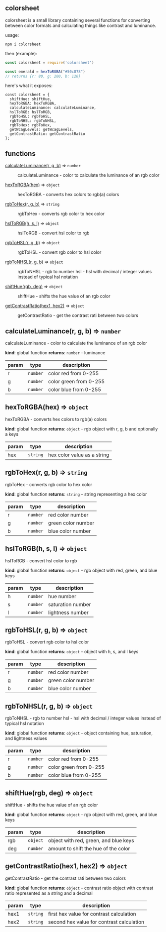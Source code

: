 ## colorsheet

colorsheet is a small library containing several functions for converting between color formats and calculating things like contrast and luminance.

usage:

`npm i colorsheet`

then (example):

```javascript
const colorsheet = require('colorsheet')

const emerald = hexToRGBA("#50c878")
// returns {r: 80, g: 200, b: 120}
```

here's what it exposes:

```
const colorsheet = {
  shiftHue: shiftHue,
  hexToRGBA: hexToRGBA,
  calculateLuminance: calculateLuminance,
  hslToRGB: hslToRGB,
  rgbToHSL: rgbToHSL,
  rgbToNHSL: rgbToNHSL,
  rgbToHex: rgbToHex,
  getWcagLevels: getWcagLevels,
  getContrastRatio: getContrastRatio
};
```

## functions

<dl>
<dt><a href="#calculateLuminance">calculateLuminance(r, g, b)</a> ⇒ <code>number</code></dt>
<dd><p>calculateLuminance - color to calculate the luminance of an rgb color</p>
</dd>
<dt><a href="#hexToRGBA">hexToRGBA(hex)</a> ⇒ <code>object</code></dt>
<dd><p>hexToRGBA - converts hex colors to rgb(a) colors</p>
</dd>
<dt><a href="#rgbToHex">rgbToHex(r, g, b)</a> ⇒ <code>string</code></dt>
<dd><p>rgbToHex - converts rgb color to hex color</p>
</dd>
<dt><a href="#hslToRGB">hslToRGB(h, s, l)</a> ⇒ <code>object</code></dt>
<dd><p>hslToRGB - convert hsl color to rgb</p>
</dd>
<dt><a href="#rgbToHSL">rgbToHSL(r, g, b)</a> ⇒ <code>object</code></dt>
<dd><p>rgbToHSL - convert rgb color to hsl color</p>
</dd>
<dt><a href="#rgbToNHSL">rgbToNHSL(r, g, b)</a> ⇒ <code>object</code></dt>
<dd><p>rgbToNHSL - rgb to number hsl - hsl with decimal / integer values instead of typical hsl notation</p>
</dd>
<dt><a href="#shiftHue">shiftHue(rgb, deg)</a> ⇒ <code>object</code></dt>
<dd><p>shiftHue - shifts the hue value of an rgb color</p>
</dd>
<dt><a href="#getContrastRatio">getContrastRatio(hex1, hex2)</a> ⇒ <code>object</code></dt>
<dd><p>getContrastRatio - get the contrast rati between two colors</p>
</dd>
</dl>

<a name="calculateLuminance"></a>

## calculateLuminance(r, g, b) ⇒ <code>number</code>
calculateLuminance - color to calculate the luminance of an rgb color

**kind**: global function
**returns**: <code>number</code> - luminance

| param | type | description |
| --- | --- | --- |
| r | <code>number</code> | color red from 0-255 |
| g | <code>number</code> | color green from 0-255 |
| b | <code>number</code> | color blue from 0-255 |

<a name="hexToRGBA"></a>

## hexToRGBA(hex) ⇒ <code>object</code>
hexToRGBA - converts hex colors to rgb(a) colors

**kind**: global function
**returns**: <code>object</code> - rgb object with r, g, b and optionally a keys

| param | type | description |
| --- | --- | --- |
| hex | <code>string</code> | hex color value as a string |

<a name="rgbToHex"></a>

## rgbToHex(r, g, b) ⇒ <code>string</code>
rgbToHex - converts rgb color to hex color

**kind**: global function
**returns**: <code>string</code> - string representing a hex color

| param | type | description |
| --- | --- | --- |
| r | <code>number</code> | red color number |
| g | <code>number</code> | green color number |
| b | <code>number</code> | blue color number |

<a name="hslToRGB"></a>

## hslToRGB(h, s, l) ⇒ <code>object</code>
hslToRGB - convert hsl color to rgb

**kind**: global function
**returns**: <code>object</code> - rgb object with red, green, and blue keys

| param | type | description |
| --- | --- | --- |
| h | <code>number</code> | hue number |
| s | <code>number</code> | saturation number |
| l | <code>number</code> | lightness number |

<a name="rgbToHSL"></a>

## rgbToHSL(r, g, b) ⇒ <code>object</code>
rgbToHSL - convert rgb color to hsl color

**kind**: global function
**returns**: <code>object</code> - object with h, s, and l keys

| param | type | description |
| --- | --- | --- |
| r | <code>number</code> | red color number |
| g | <code>number</code> | green color number |
| b | <code>number</code> | blue color number |

<a name="rgbToNHSL"></a>

## rgbToNHSL(r, g, b) ⇒ <code>object</code>
rgbToNHSL - rgb to number hsl - hsl with decimal / integer values instead of typical hsl notation

**kind**: global function
**returns**: <code>object</code> - object containing hue, saturation, and lightness values

| param | type | description |
| --- | --- | --- |
| r | <code>number</code> | color red from 0-255 |
| g | <code>number</code> | color green from 0-255 |
| b | <code>number</code> | color blue from 0-255 |

<a name="shiftHue"></a>

## shiftHue(rgb, deg) ⇒ <code>object</code>
shiftHue - shifts the hue value of an rgb color

**kind**: global function
**returns**: <code>object</code> - rgb object with red, green, and blue keys

| param | type | description |
| --- | --- | --- |
| rgb | <code>object</code> | object with red, green, and blue keys |
| deg | <code>number</code> | amount to shift the hue of the color |

<a name="getContrastRatio"></a>

## getContrastRatio(hex1, hex2) ⇒ <code>object</code>
getContrastRatio - get the contrast rati between two colors

**kind**: global function
**returns**: <code>object</code> - contrast ratio object with contrast ratio represented as a string and a decimal

| param | type | description |
| --- | --- | --- |
| hex1 | <code>string</code> | first hex value for contrast calculation |
| hex2 | <code>string</code> | second hex value for contrast calculation |
